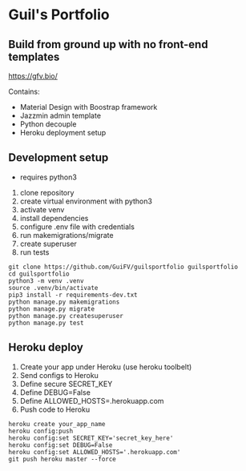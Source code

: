 # Guil's Portfolio

## Build from ground up with no front-end templates

https://gfv.bio/

Contains:
- Material Design with Boostrap framework
- Jazzmin admin template
- Python decouple
- Heroku deployment setup

## Development setup

- requires python3

1. clone repository
2. create virtual environment with python3
3. activate venv
4. install dependencies
5. configure .env file with credentials
6. run makemigrations/migrate
7. create superuser
8. run tests


````console
git clone https://github.com/GuiFV/guilsportfolio guilsportfolio
cd guilsportfolio
python3 -m venv .venv
source .venv/bin/activate
pip3 install -r requirements-dev.txt
python manage.py makemigrations
python manage.py migrate
python manage.py createsuperuser
python manage.py test
````

## Heroku deploy

1. Create your app under Heroku (use heroku toolbelt)
2. Send configs to Heroku 
3. Define secure SECRET_KEY
4. Define DEBUG=False
5. Define ALLOWED_HOSTS=.herokuapp.com
6. Push code to Heroku

````console
heroku create your_app_name
heroku config:push
heroku config:set SECRET_KEY='secret_key_here'
heroku config:set DEBUG=False
heroku config:set ALLOWED_HOSTS='.herokuapp.com'
git push heroku master --force
````
